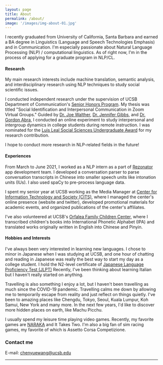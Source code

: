 ```yaml
---
layout: page
title: About
permalink: /about/
image: '/images/img-about-01.jpg'
---
```


I recently graduated from University of California, Santa Barbara and earned a BA degree in Linguistics (Language and Speech Technologies Emphasis) and in Communication. I'm especially passionate about Natural Language Processing (NLP) / computational linguistics. As of right now, I'm in the process of applying for a graduate program in NLP/CL.

#### Research
My main research interests include machine translation, semantic analysis, and interdisciplinary research using NLP techniques to study social scientific issues.

I conducted independent research under the supervision of UCSB Department of Communication's [Senior Honors Program](https://www.comm.ucsb.edu/undergrad/senior-honors). My thesis was titled "Social Identification and Interpersonal Communication in Zoom Virtual Groups." Guided by [Dr. Joe Walther](https://www.comm.ucsb.edu/people/joe-walther), [Dr. Jennifer Gibbs](https://www.comm.ucsb.edu/people/jennifer-gibbs), and [Dr. Gordon Abra](https://www.comm.ucsb.edu/people/gordon-abra), I conducted an online experiment to study interpersonal and intergroup dynamics in college students during remote instruction. I was nominated for the [Luis Leal Social Sciences Undergraduate Award](https://www.news.ucsb.edu/topics/luis-leal-award) for my research contribution.

I hope to conduct more research in NLP-related fields in the future!
#### Experiences
From March to June 2021, I worked as a NLP intern as a part of [Rezonator](https://rezonator.com/) app development team. I developed a conversation parser to parse conversation transcripts in Chinese into smaller speech units like intonation units (IUs). I also used spaCy to pre-process language data.

I spent my senior year at UCSB working as the Media Manager at [Center for Information Technology and Society (CITS)](https://cits.ucsb.edu/), where I managed the center's online presence (website and twitter), developed promotional materials for academic events, and organized publications of the center's affiliates. 

I've also volunteered at UCSB's [Orfalea Family Children Center](https://childrenscenter.sa.ucsb.edu/programs-curriculum/ofcc), where I transcribed children's books into International Phonetic Alphabet (IPA) and translated works originally written in English into Chinese and Pinyin.
#### Hobbies and Interests
I've always been very interested in learning new languages. I chose to minor in Japanese when I was studying at UCSB, and one hour of chatting and reading in Japanese was really the best way to start my day as a college student. I hold the N2-level certificate of [Japanese Language Proficiency Test (JLPT)](https://www.jlpt.jp/e/) Recently, I've been thinking about learning Italian but I haven't really started on anything.

Travelling is also something I enjoy a lot, but I haven't been travelling as much since the COVID-19 pandemic. Travelling calms me down by allowing me to temporarily escape from reality and just reflect on things quietly. I've been to amazing places like Chengdu, Tokyo, Seoul, Kuala Lumpur, Koh Samui, New York and many more. In the next few years, I'd like to discover more hidden places on earth, like Machu Picchu.

I usually spend my leisure time playing video games. Recently, my favorite games are [NARAKA](https://store.steampowered.com/app/1203220/NARAKA_BLADEPOINT/) and It Takes Two. I'm also a big fan of sim racing games, my favorite of which is Assetto Corsa Competizione.


### Contact me

E-mail: [chenyuewang@ucsb.edu](chenyuewang@ucsb.edu)


***